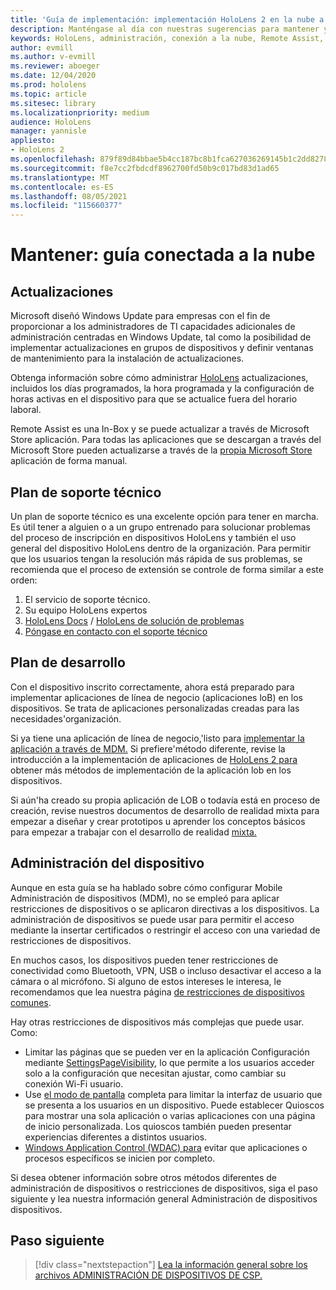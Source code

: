 ```yaml
---
title: 'Guía de implementación: implementación HoloLens 2 en la nube a escala con Remote Assist - Mantener'
description: Manténgase al día con nuestras sugerencias para mantener y admitir HoloLens dispositivos a través de una red conectada a la nube.
keywords: HoloLens, administración, conexión a la nube, Remote Assist, AAD, Azure AD, MDM, Mobile Administración de dispositivos
author: evmill
ms.author: v-evmill
ms.reviewer: aboeger
ms.date: 12/04/2020
ms.prod: hololens
ms.topic: article
ms.sitesec: library
ms.localizationpriority: medium
audience: HoloLens
manager: yannisle
appliesto:
- HoloLens 2
ms.openlocfilehash: 879f89d84bbae5b4cc187bc8b1fca627036269145b1c2dd82787e3789fef259d
ms.sourcegitcommit: f8e7cc2fbdcdf8962700fd50b9c017bd83d1ad65
ms.translationtype: MT
ms.contentlocale: es-ES
ms.lasthandoff: 08/05/2021
ms.locfileid: "115660377"
---
```

# <a name="maintain---cloud-connected-guide"></a>Mantener: guía conectada a la nube

## <a name="updates"></a>Actualizaciones

Microsoft diseñó Windows Update para empresas con el fin de proporcionar a los administradores de TI capacidades adicionales de administración centradas en Windows Update, tal como la posibilidad de implementar actualizaciones en grupos de dispositivos y definir ventanas de mantenimiento para la instalación de actualizaciones.

Obtenga información sobre cómo administrar [HoloLens](/hololens/hololens-updates) actualizaciones, incluidos los días programados, la hora programada y la configuración de horas activas en el dispositivo para que se actualice fuera del horario laboral.

Remote Assist es una In-Box y se puede actualizar a través de Microsoft Store aplicación. Para todas las aplicaciones que se descargan a través del Microsoft Store pueden actualizarse a través de la [propia Microsoft Store](/hololens/holographic-store-apps#update-apps) aplicación de forma manual.

## <a name="support-plan"></a>Plan de soporte técnico

Un plan de soporte técnico es una excelente opción para tener en marcha. Es útil tener a alguien o a un grupo entrenado para solucionar problemas del proceso de inscripción en dispositivos HoloLens y también el uso general del dispositivo HoloLens dentro de la organización. Para permitir que los usuarios tengan la resolución más rápida de sus problemas, se recomienda que el proceso de extensión se controle de forma similar a este orden:

1. El servicio de soporte técnico.
2. Su equipo HoloLens expertos
3. [HoloLens Docs](/hololens/)  /  [HoloLens de solución de problemas](/hololens/hololens-troubleshooting)
4. [Póngase en contacto con el soporte técnico](https://support.serviceshub.microsoft.com/supportforbusiness/create?sapId=e9391227-fa6d-927b-0fff-f96288631b8f)

## <a name="development-plan"></a>Plan de desarrollo

Con el dispositivo inscrito correctamente, ahora está preparado para implementar aplicaciones de línea de negocio (aplicaciones loB) en los dispositivos. Se trata de aplicaciones personalizadas creadas para las necesidades&#39;organización.

Si ya tiene una aplicación de línea de negocio,&#39;listo para [implementar la aplicación a través de MDM.](/hololens/app-deploy-intune) Si prefiere&#39;método diferente, revise la introducción a la implementación de aplicaciones de [HoloLens 2 para](/hololens/app-deploy-overview) obtener más métodos de implementación de la aplicación lob en los dispositivos.

Si aún&#39;ha creado su propia aplicación de LOB o todavía está en proceso de creación, revise nuestros documentos de desarrollo de realidad mixta para empezar a diseñar y crear prototipos u aprender los conceptos básicos para empezar a trabajar con el desarrollo de realidad [mixta.](/windows/mixed-reality/discover/get-started-with-mr) [](/windows/mixed-reality/design/design)

## <a name="device-management"></a>Administración del dispositivo 

Aunque en esta guía se ha hablado sobre cómo configurar Mobile Administración de dispositivos (MDM), no se empleó para aplicar restricciones de dispositivos o se aplicaron directivas a los dispositivos. La administración de dispositivos se puede usar para permitir el acceso mediante la insertar certificados o restringir el acceso con una variedad de restricciones de dispositivos. 

En muchos casos, los dispositivos pueden tener restricciones de conectividad como Bluetooth, VPN, USB o incluso desactivar el acceso a la cámara o al micrófono. Si alguno de estos intereses le interesa, le recomendamos que lea nuestra página [de restricciones de dispositivos comunes](hololens-common-device-restrictions.md).

Hay otras restricciones de dispositivos más complejas que puede usar. Como:

- Limitar las páginas que se pueden ver en la aplicación Configuración mediante [SettingsPageVisibility](settings-uri-list.md), lo que permite a los usuarios acceder solo a la configuración que necesitan ajustar, como cambiar su conexión Wi-Fi usuario.
- Use [el modo de pantalla](hololens-kiosk.md) completa para limitar la interfaz de usuario que se presenta a los usuarios en un dispositivo. Puede establecer Quioscos para mostrar una sola aplicación o varias aplicaciones con una página de inicio personalizada. Los quioscos también pueden presentar experiencias diferentes a distintos usuarios.  
- [Windows Application Control (WDAC) para](windows-defender-application-control-wdac.md) evitar que aplicaciones o procesos específicos se inicien por completo.

Si desea obtener información sobre otros métodos diferentes de administración de dispositivos o restricciones de dispositivos, siga el paso siguiente y lea nuestra información general Administración de dispositivos dispositivos.

## <a name="next-step"></a>Paso siguiente

> [!div class="nextstepaction"]
> [Lea la información general sobre los archivos ADMINISTRACIÓN DE DISPOSITIVOS DE CSP.](hololens-csp-policy-overview.md)